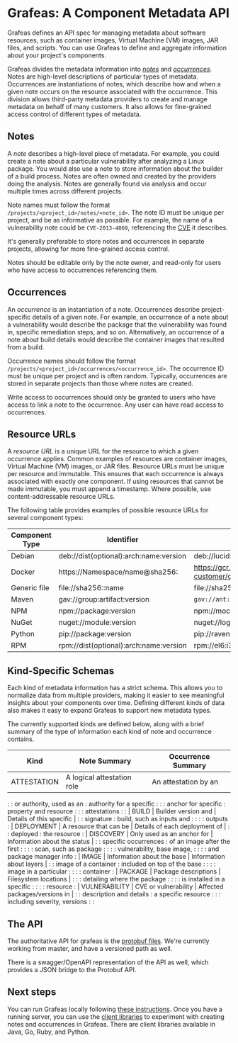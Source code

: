 # Grafeas: A Component Metadata API

Grafeas defines an API spec for managing metadata about software resources, such
as container images, Virtual Machine (VM) images, JAR files, and scripts. You
can use Grafeas to define and aggregate information about your project's
components.

Grafeas divides the metadata information into [_notes_](#notes) and
[_occurrences_](#occurrences). Notes are high-level descriptions of particular
types of metadata. Occurrences are instantiations of notes, which describe how
and when a given note occurs on the resource associated with the occurrence.
This division allows third-party metadata providers to create and manage
metadata on behalf of many customers. It also allows for fine-grained access
control of different types of metadata.

## Notes

A _note_ describes a high-level piece of metadata. For example, you could create
a note about a particular vulnerability after analyzing a Linux package. You
would also use a note to store information about the builder of a build process.
Notes are often owned and created by the providers doing the analysis. Notes are
generally found via analysis and occur multiple times across different projects.

Note names must follow the format `/projects/<project_id>/notes/<note_id>`. The
note ID must be unique per project, and be as informative as possible. For
example, the name of a vulnerability note could be `CVE-2013-4869`, referencing
the [CVE](http://cve.mitre.org/) it describes.

It's generally preferable to store notes and occurrences in separate projects,
allowing for more fine-grained access control.

Notes should be editable only by the note owner, and read-only for users who
have access to occurrences referencing them.

## Occurrences

An _occurrence_ is an instantiation of a note. Occurrences describe
project-specific details of a given note. For example, an occurrence of a note
about a vulnerability would describe the package that the vulnerability was
found in, specific remediation steps, and so on. Alternatively, an occurrence of
a note about build details would describe the container images that resulted
from a build.

Occurrence names should follow the format
`/projects/<project_id>/occurrences/<occurrence_id>`. The occurrence ID must be
unique per project and is often random. Typically, occurrences are stored in
separate projects than those where notes are created.

Write access to occurrences should only be granted to users who have access to
link a note to the occurrence. Any user can have read access to occurrences.

## Resource URLs

A _resource URL_ is a unique URL for the resource to which a given occurrence
applies. Common examples of resources are container images, Virtual Machine (VM)
images, or JAR files. Resource URLs must be unique per resource and immutable.
This ensures that each occurrence is always associated with exactly one
component. If using resources that cannot be made immutable, you must append a
timestamp. Where possible, use content-addressable resource URLs.

The following table provides examples of possible resource URLs for several
component types:

Component Type | Identifier                               | Example
-------------- | ---------------------------------------- | -------
Debian         | deb://dist(optional):arch:name:version   | deb://lucid:i386:acl:2.2.49-2
Docker         | https://Namespace/name@sha256:<Checksum> | https://gcr.io/scanning-customer/dockerimage@sha256:244fd47e07d1004f0aed9c156aa09083c82bf8944eceb67c946ff7430510a77b
Generic file   | file://sha256:<Checksum>:name            | file://sha256:244fd47e07d1004f0aed9c156aa09083c82bf8944eceb67c946ff7430510a77b:foo.jar
Maven          | gav://group:artifact:version             | `gav://ant:ant:1.6.5`
NPM            | npm://package:version                    | npm://mocha:2.4.5
NuGet          | nuget://module:version                   | nuget://log4net:9.0.1
Python         | pip://package:version                    | pip://raven:5.13.0
RPM            | rpm://dist(optional):arch:name:version   | rpm://el6:i386:ImageMagick:6.7.2.7-4

## Kind-Specific Schemas

Each kind of metadata information has a strict schema. This allows you to
normalize data from multiple providers, making it easier to see meaningful
insights about your components over time. Defining different kinds of data also
makes it easy to expand Grafeas to support new metadata types.

The currently supported kinds are defined below, along with a brief summary of
the type of information each kind of note and occurrence contains.

| Kind          | Note Summary                 | Occurrence Summary            |
| ------------- | ---------------------------- | ----------------------------- |
| ATTESTATION   | A logical attestation role   | An attestation by an          |
:               : or authority, used as an     : authority for a specific      :
:               : anchor for specific          : property and resource         :
:               : attestations                 :                               :
| BUILD         | Builder version and          | Details of this specific      |
:               : signature                    : build, such as inputs and     :
:               :                              : outputs                       :
| DEPLOYMENT    | A resource that can be       | Details of each deployment of |
:               : deployed                     : the resource                  :
| DISCOVERY     | Only used as an anchor for   | Information about the status  |
:               : specific occurrences         : of an image after the first   :
:               :                              : scan, such as package         :
:               :                              : vulnerability, base image,    :
:               :                              : and package manager info      :
| IMAGE         | Information about the base   | Information about layers      |
:               : image of a container         : included on top of the base   :
:               :                              : image in a particular         :
:               :                              : container                     :
| PACKAGE       | Package descriptions         | Filesystem locations          |
:               :                              : detailing where the package   :
:               :                              : is installed in a specific    :
:               :                              : resource                      :
| VULNERABILITY | CVE or vulnerability         | Affected packages/versions in |
:               : description and details      : a specific resource           :
:               : including severity, versions :                               :

## The API

The authoritative API for grafeas is the
[protobuf files](https://github.com/Grafeas/Grafeas/tree/master/v1beta1/proto).
We're currently working from master, and have a versioned path as well.

There is a swagger/OpenAPI representation of the API as well, which provides a
JSON bridge to the Protobuf API.

## Next steps

You can run Grafeas locally following
[these instructions](docs/running_grafeas.md). Once you have a running server,
you can use the [client libraries](https://github.com/grafeas) to experiment
with creating notes and occurrences in Grafeas. There are client libraries
available in Java, Go, Ruby, and Python.
